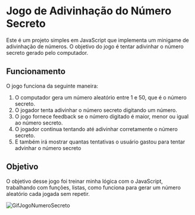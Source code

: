 # Jogo de Adivinhação do Número Secreto 

Este é um projeto simples em JavaScript que implementa um minigame de adivinhação de números. O objetivo do jogo é tentar adivinhar o número secreto gerado pelo computador.

## Funcionamento

O jogo funciona da seguinte maneira:

1. O computador gera um número aleatório entre 1 e 50, que é o número secreto.
2. O jogador tenta adivinhar o número secreto digitando um número.
3. O jogo fornece feedback se o número digitado é maior, menor ou igual ao número secreto.
4. O jogador continua tentando até adivinhar corretamente o número secreto.
5. E também irá mostrar quantas tentativas o usuário gastou para tentar advinhar o número secreto

## Objetivo 

O objetivo desse jogo foi treinar minha lógica com o JavaScript, trabalhando com funções, listas, como funciona para gerar um número aleatório cada jogada sem repetir.

![GifJogoNumeroSecreto](https://i.giphy.com/media/v1.Y2lkPTc5MGI3NjExcG40eTlmajVqaThtOHYzNzNlM3BxeGp5Yzd1MGd0MTNkaXB2dmp1dSZlcD12MV9pbnRlcm5hbF9naWZfYnlfaWQmY3Q9Zw/B000aVh8AhU9Rygf88/giphy.gif)
